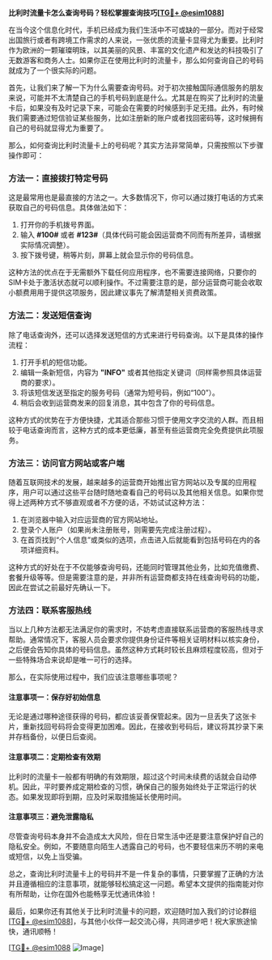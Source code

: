 **比利时流量卡怎么查询号码？轻松掌握查询技巧[[TG💪+ @esim1088](https://t.me/s/esim1088)]**

在当今这个信息化时代，手机已经成为我们生活中不可或缺的一部分。而对于经常出国旅行或者有跨境工作需求的人来说，一张优质的流量卡显得尤为重要。比利时作为欧洲的一颗璀璨明珠，以其美丽的风景、丰富的文化遗产和发达的科技吸引了无数游客和商务人士。如果你正在使用比利时的流量卡，那么如何查询自己的号码就成为了一个很实际的问题。

首先，让我们来了解一下为什么需要查询号码。对于初次接触国际通信服务的朋友来说，可能并不太清楚自己的手机号码到底是什么。尤其是在购买了比利时的流量卡后，如果没有及时记录下来，可能会在需要的时候感到手足无措。此外，有时候我们需要通过短信验证某些服务，比如注册新的账户或者找回密码等，这时候拥有自己的号码就显得尤为重要了。

那么，如何查询比利时流量卡上的号码呢？其实方法非常简单，只需按照以下步骤操作即可：

### 方法一：直接拨打特定号码

这是最常用也是最直接的方法之一。大多数情况下，你可以通过拨打电话的方式来获取自己的号码信息。具体做法如下：
1. 打开你的手机拨号界面。
2. 输入 **#100#** 或者 **#123#**（具体代码可能会因运营商不同而有所差异，请根据实际情况调整）。
3. 按下拨号键，稍等片刻，屏幕上就会显示你的号码信息。

这种方法的优点在于无需额外下载任何应用程序，也不需要连接网络，只要你的SIM卡处于激活状态就可以顺利操作。不过需要注意的是，部分运营商可能会收取小额费用用于提供这项服务，因此建议事先了解清楚相关资费政策。

### 方法二：发送短信查询

除了电话查询外，还可以选择发送短信的方式来进行号码查询。以下是具体的操作流程：
1. 打开手机的短信功能。
2. 编辑一条新短信，内容为 **"INFO"** 或者其他指定关键词（同样需参照具体运营商的要求）。
3. 将该短信发送至指定的服务号码（通常为短号码，例如“100”）。
4. 稍后会收到运营商发来的回复消息，其中包含了你的号码信息。

这种方式的优势在于方便快捷，尤其适合那些习惯于使用文字交流的人群。而且相较于电话查询而言，这种方式的成本更低廉，甚至有些运营商完全免费提供此项服务。

### 方法三：访问官方网站或客户端

随着互联网技术的发展，越来越多的运营商开始推出官方网站以及专属的应用程序，用户可以通过这些平台随时随地查看自己的号码以及其他相关信息。如果你觉得上述两种方式不够直观或者不方便的话，不妨试试这种方法：
1. 在浏览器中输入对应运营商的官方网站地址。
2. 登录个人账户（如果尚未注册账号，则需要先完成注册过程）。
3. 在首页找到“个人信息”或类似的选项，点击进入后就能看到包括号码在内的各项详细资料。

这种方式的好处在于不仅能够查询号码，还能同时管理其他业务，比如充值缴费、套餐升级等等。但是需要注意的是，并非所有运营商都支持在线查询号码的功能，因此在尝试之前最好先确认一下。

### 方法四：联系客服热线

当以上几种方法都无法满足你的需求时，不妨考虑直接联系运营商的客服热线寻求帮助。通常情况下，客服人员会要求你提供身份证件等相关证明材料以核实身份，之后便会告知你具体的号码信息。虽然这种方式耗时较长且麻烦程度较高，但对于一些特殊场合来说却是唯一可行的选择。

那么，在实际使用过程中，我们应该注意哪些事项呢？

#### 注意事项一：保存好初始信息

无论是通过哪种途径获得的号码，都应该妥善保管起来。因为一旦丢失了这张卡片，重新找回号码将会变得更加困难。因此，在接收到号码后，建议将其抄录下来并存档备份，以便日后查阅。

#### 注意事项二：定期检查有效期

比利时的流量卡一般都有明确的有效期限，超过这个时间未续费的话就会自动停机。因此，平时要养成定期检查的习惯，确保自己的服务始终处于正常运行的状态。如果发现即将到期，应及时采取措施延长使用时间。

#### 注意事项三：避免泄露隐私

尽管查询号码本身并不会造成太大风险，但在日常生活中还是要注意保护好自己的隐私安全。例如，不要随意向陌生人透露自己的号码，也不要轻信来历不明的来电或短信，以免上当受骗。

总之，查询比利时流量卡上的号码并不是一件复杂的事情，只要掌握了正确的方法并且遵循相应的注意事项，就能够轻松搞定这一问题。希望本文提供的指南能对你有所帮助，让你在国外也能畅享无忧通讯体验！

最后，如果你还有其他关于比利时流量卡的问题，欢迎随时加入我们的讨论群组[[TG💪+ @esim1088](https://t.me/s/esim1088)]，与其他小伙伴一起交流心得，共同进步吧！祝大家旅途愉快，通讯顺畅！

[[TG💪+ @esim1088](https://t.me/s/esim1088) ![Image](https://i.postimg.cc/4NQfJmqS/Snipaste-2025-05-13-00-14-12.png)]